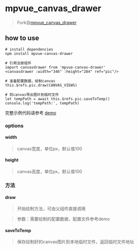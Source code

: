 # mpvue_canvas_drawer
> Fork自[mpvue_canvas_drawer](https://github.com/kuckboy1994/mpvue_canvas_drawer)

## how to use

``` vue
# install dependencies
npm install mpvue-canvas-drawer

# 引用注册组件
import canvasdrawer from 'mpvue-canvas-drawer'
<canvasdrawer :width="346" :height="284" ref="pic"/>

# 准备配置数据，绘制canvas
this.$refs.pic.draw(CANVAS_VIEWS)

# 将canvas导出图片到临时文件
let tempPath = await this.$refs.pic.saveToTemp()
console.log('tempPath:', tempPath)
```
完整示例代码请参考 [demo](https://github.com/xiaoyunchen/mpvue_canvas_drawer/blob/master/src/pages/index/index.vue) 

### options
#### width
> canvas宽度，单位px，默认值100

#### height 
> canvas高度，单位px，默认值100

### 方法
#### draw
> 开始绘制方法，可由父组件直接调用

> 参数：需要绘制的配置数据，配置文件参考demo



#### saveToTemp
> 保存绘制好的canvas图片到本地临时文件，返回临时文件地址
